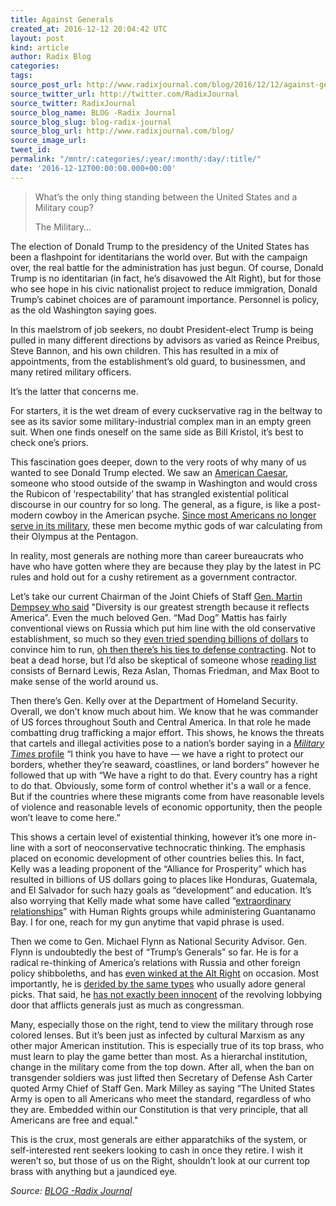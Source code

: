 ```yaml
---
title: Against Generals
created_at: 2016-12-12 20:04:42 UTC
layout: post
kind: article
author: Radix Blog
categories: 
tags: 
source_post_url: http://www.radixjournal.com/blog/2016/12/12/against-generals
source_twitter_url: http://twitter.com/RadixJournal
source_twitter: RadixJournal
source_blog_name: BLOG -Radix Journal
source_blog_slug: blog-radix-journal
source_blog_url: http://www.radixjournal.com/blog/
source_image_url: 
tweet_id: 
permalink: "/mntr/:categories/:year/:month/:day/:title/"
date: '2016-12-12T00:00:00.000+00:00'
---
```

<blockquote>
<p>What’s the only thing standing between the United States and a Military coup?</p>
<p>The Military…</p>
</blockquote>
<p>The election of Donald Trump to the presidency of the United States has been a flashpoint for identitarians the world over. But with the campaign over, the real battle for the administration has just begun. Of course, Donald Trump is no identitarian (in fact, he’s disavowed the Alt Right), but for those who see hope in his civic nationalist project to reduce immigration, Donald Trump’s cabinet choices are of paramount importance. Personnel is policy, as the old Washington saying goes.</p>
<p>In this maelstrom of job seekers, no doubt President-elect Trump is being pulled in many different directions by advisors as varied as Reince Preibus, Steve Bannon, and his own children. This has resulted in a mix of appointments, from the establishment’s old guard, to businessmen, and many retired military officers.</p>
<p>It’s the latter that concerns me. </p>
<p>For starters, it is the wet dream of every cuckservative rag in the beltway to see as its savior some military-industrial complex man in an empty green suit. When one finds oneself on the same side as Bill Kristol, it’s best to check one’s priors.</p>
<p>This fascination goes deeper, down to the very roots of why many of us wanted to see Donald Trump elected. We saw an <a href="http://www.radixjournal.com/blog/2016/11/8/american-caesar">American Caesar</a>, someone who stood outside of the swamp in Washington and would cross the Rubicon of ‘respectability’ that has strangled existential political discourse in our country for so long. The general, as a figure, is like a post-modern cowboy in the American psyche. <a href="http://www.pewresearch.org/daily-number/small-share-of-americans-in-active-military-duty/">Since most Americans no longer serve in its military</a>, these men become mythic gods of war calculating from their Olympus at the Pentagon. </p>
<p>In reality, most generals are nothing more than career bureaucrats who have who have gotten where they are because they play by the latest in PC rules and hold out for a cushy retirement as a government contractor.</p>
<p>Let’s take our current Chairman of the Joint Chiefs of Staff <a href="http://www.jcs.mil/Media/News/News-Display/Article/601651/chairman-discusses-threats-budget-diversity-at-ft-hood/">Gen. Martin Dempsey who said</a> "Diversity is our greatest strength because it reflects America”. Even the much beloved Gen. “Mad Dog” Mattis has fairly conventional views on Russia which put him line with the old conservative establishment, so much so they <a href="http://www.vox.com/2016/4/22/11479700/draft-mattis">even tried spending billions of dollars</a> to convince him to run, <a href="http://www.ibtimes.com/political-capital/donald-trump-pentagon-pick-mattis-made-nearly-1000000-board-defense-contractor">oh then there’s his ties to defense contracting</a>. Not to beat a dead horse, but I’d also be skeptical of someone whose <a href="http://smallwarsjournal.com/blog/ltgen-james-mattis-reading-list">reading list</a> consists of Bernard Lewis, Reza Aslan, Thomas Friedman, and Max Boot to make sense of the world around us.</p>
<p>Then there’s Gen. Kelly over at the Department of Homeland Security. Overall, we don’t know much about him. We know that he was commander of US forces throughout South and Central America. In that role he made combatting drug trafficking a major effort. This shows, he knows the threats that cartels and illegal activities pose to a nation’s border saying in a <a href="http://www.militarytimes.com/articles/general-john-kelly-donald-trump-homeland-security-secretary-of-state"><em>Military Times</em> profile</a> “I think you have to have — we have a right to protect our borders, whether they’re seaward, coastlines, or land borders” however he followed that up with “We have a right to do that. Every country has a right to do that. Obviously, some form of control whether it's a wall or a fence. But if the countries where these migrants come from have reasonable levels of violence and reasonable levels of economic opportunity, then the people won’t leave to come here.”</p>
<p>This shows a certain level of existential thinking, however it’s one more in-line with a sort of neoconservative technocratic thinking. The emphasis placed on economic development of other countries belies this. In fact, Kelly was a leading proponent of the “Alliance for Prosperity” which has resulted in billions of US dollars going to places like Honduras, Guatemala, and El Salvador for such hazy goals as “development” and education. It’s also worrying that Kelly made what some have called “<a href="http://www.militarytimes.com/articles/general-john-kelly-donald-trump-homeland-security-secretary-of-state">extraordinary relationships</a>” with Human Rights groups while administering Guantanamo Bay. I for one, reach for my gun anytime that vapid phrase is used.</p>
<p>Then we come to Gen. Michael Flynn as National Security Advisor. Gen. Flynn is undoubtedly the best of “Trump’s Generals” so far. He is for a radical re-thinking of America’s relations with Russia and other foreign policy shibboleths, and has <a href="http://www.politico.com/story/2016/07/michael-flynn-twitter-226091">even winked at the Alt Right</a> on occasion. Most importantly, he is <a href="http://foreignpolicy.com/2016/11/18/flynn-appears-in-hes-no-kissinger-but-neither-is-he-a-worn-out-capitol-hill-hack/">derided by the same types</a> who usually adore general picks. That said, he <a href="http://www.cnn.com/2016/11/18/politics/michael-flynn-donald-trump-national-security-advisor/">has not exactly been innocent</a> of the revolving lobbying door that afflicts generals just as much as congressman.</p>
<p>Many, especially those on the right, tend to view the military through rose colored lenses. But it’s been just as infected by cultural Marxism as any other major American institution. This is especially true of its top brass, who must learn to play the game better than most. As a hierarchal institution, change in the military come from the top down. After all, when the ban on transgender soldiers was just lifted then Secretary of Defense Ash Carter quoted Army Chief of Staff Gen. Mark Milley as saying “The United States Army is open to all Americans who meet the standard, regardless of who they are. Embedded within our Constitution is that very principle, that all Americans are free and equal."</p>
<p>This is the crux, most generals are either apparatchiks of the system, or self-interested rent seekers looking to cash in once they retire. I wish it weren’t so, but those of us on the Right, shouldn’t look at our current top brass with anything but a jaundiced eye.</p><div class="">
    <i>Source: <a href="http://www.radixjournal.com/blog/">BLOG -Radix Journal</a></i>
</div>
